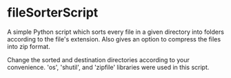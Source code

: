# fileSorterScript

A simple Python script which sorts every file in a given directory into folders according to the file's extension. 
Also gives an option to compress the files into zip format. 

Change the sorted and destination directories according to your convenience. 
'os', 'shutil', and 'zipfile' libraries were used in this script. 
